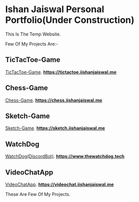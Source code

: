 # Ishan Jaiswal Personal Portfolio(Under Construction)
This Is The Temp Website.

Few Of My Projects Are:-
## TicTacToe-Game
[TicTacToe-Game](https://tictactoe.iishanjaiswal.me). **https://tictactoe.iishanjaiswal.me**

## Chess-Game
[Chess-Game](https://chess.iishanjaiswal.me). **https://chess.iishanjaiswal.me**

## Sketch-Game
[Sketch-Game](https://sketch.iishanjaiswal.me). **https://sketch.iishanjaiswal.me**

## WatchDog
[WatchDog(DiscordBot)](https://www.thewatchdog.tech/). **https://www.thewatchdog.tech**

## VideoChatApp
[VideoChatApp](https://videochat.iishanjaiswal.me). **https://videochat.iishanjaiswal.me**

These Are Few Of My Projects.

